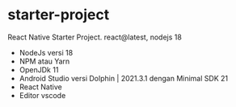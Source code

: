 # starter-project
React Native Starter Project. react@latest, nodejs 18

-	NodeJs versi 18
-	NPM atau Yarn
-	OpenJDk 11
-	Android Studio versi Dolphin | 2021.3.1 dengan Minimal SDK 21
-	React Native
-	Editor vscode
